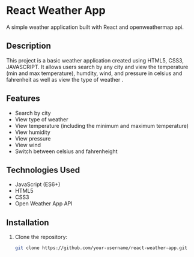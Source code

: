 # React Weather App

A simple weather application built with React and openweathermap api.

## Description

This project is a basic weather application created using HTML5, CSS3, JAVASCRIPT. It allows users search by any city and view the temperature (min and max temperature), humdity, wind, and pressure in celsius and fahrenheit as well as view the type of weather . 

## Features

- Search by city
- View type of weather
- View temperature (including the minimum and maximum temperature)
- View humidity
- View pressure
- View wind
- Switch between celsius and fahrenheight

## Technologies Used


- JavaScript (ES6+)
- HTML5
- CSS3
- Open Weather App API

## Installation

1. Clone the repository:

   ```bash
   git clone https://github.com/your-username/react-weather-app.git
